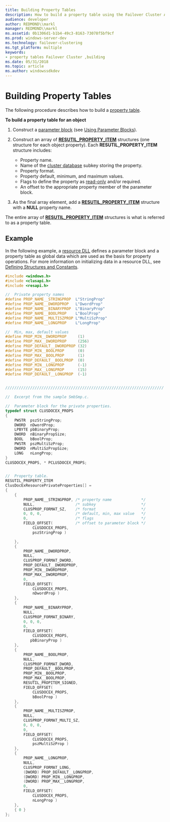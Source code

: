 ```yaml
---
title: Building Property Tables
description: How to build a property table using the Failover Cluster API.
audience: developer
author: REDMOND\\markl
manager: REDMOND\\markl
ms.assetid: 0b1306d1-b1b4-49c3-8163-73078f5bf9cf
ms.prod: windows-server-dev
ms.technology: failover-clustering
ms.tgt_platform: multiple
keywords:
- property tables Failover Cluster ,building
ms.date: 05/31/2018
ms.topic: article
ms.author: windowssdkdev
---
```


# Building Property Tables

The following procedure describes how to build a [property table](property-tables.md).

**To build a property table for an object**

1.  Construct a [parameter block](parameter-blocks.md) (see [Using Parameter Blocks](using-parameter-blocks.md)).
2.  Construct an array of [**RESUTIL\_PROPERTY\_ITEM**](/windows/previous-versions/ResApi/ns-resapi-resutil_property_item?branch=master) structures (one structure for each object property). Each **RESUTIL\_PROPERTY\_ITEM** structure includes:

    -   Property name.
    -   Name of the [cluster database](cluster-database.md) subkey storing the property.
    -   Property format.
    -   Property default, minimum, and maximum values.
    -   Flags to define the property as [read-only](read-only-properties.md) and/or required.
    -   An offset to the appropriate property member of the parameter block.

3.  As the final array element, add a [**RESUTIL\_PROPERTY\_ITEM**](/windows/previous-versions/ResApi/ns-resapi-resutil_property_item?branch=master) structure with a **NULL** property name.

The entire array of [**RESUTIL\_PROPERTY\_ITEM**](/windows/previous-versions/ResApi/ns-resapi-resutil_property_item?branch=master) structures is what is referred to as a property table.

## Example

In the following example, a [resource DLL](resource-dlls.md) defines a parameter block and a property table as global data which are used as the basis for property operations. For more information on initializing data in a resource DLL, see [Defining Structures and Constants](defining-structures-and-constants.md).


```C++
#include <windows.h>
#include <clusapi.h>
#include <resapi.h>

//  Private property names
#define PROP_NAME__STRINGPROP  L"StringProp"
#define PROP_NAME__DWORDPROP   L"DwordProp"
#define PROP_NAME__BINARYPROP  L"BinaryProp"
#define PROP_NAME__BOOLPROP    L"BoolProp"
#define PROP_NAME__MULTISZPROP L"MultiSzProp"
#define PROP_NAME__LONGPROP    L"LongProp"

//  Min, max, default values
#define PROP_MIN__DWORDPROP     (1)
#define PROP_MAX__DWORDPROP     (256)
#define PROP_DEFAULT__DWORDPROP (32)
#define PROP_MIN__BOOLPROP      (0)
#define PROP_MAX__BOOLPROP      (1)
#define PROP_DEFAULT__BOOLPROP  (0)
#define PROP_MIN__LONGPROP      (-1)
#define PROP_MAX__LONGPROP      (15)
#define PROP_DEFAULT__LONGPROP  (-1)


//////////////////////////////////////////////////////////////////////

//  Excerpt from the sample SmbSmp.c.

//  Parameter block for the private properties.
typedef struct CLUSDOCEX_PROPS
{
    PWSTR  pszStringProp;
    DWORD  nDwordProp;
    LPBYTE pbBinaryProp;
    DWORD  nBinaryPropSize;
    BOOL   bBoolProp;
    PWSTR  pszMultiSzProp;
    DWORD  nMultiSzPropSize;
    LONG   nLongProp;
}
CLUSDOCEX_PROPS, * PCLUSDOCEX_PROPS;


//  Property table.
RESUTIL_PROPERTY_ITEM
ClusDocExResourcePrivateProperties[] =
{
    {
        PROP_NAME__STRINGPROP, /* property name             */
        NULL,                  /* subkey                    */
        CLUSPROP_FORMAT_SZ,    /* format                    */
        0, 0, 0,               /* default, min, max value   */
        0,                     /* flags                     */
        FIELD_OFFSET(          /* offset to parameter block */
            CLUSDOCEX_PROPS, 
            pszStringProp )

    },
    { 
        PROP_NAME__DWORDPROP, 
        NULL, 
        CLUSPROP_FORMAT_DWORD, 
        PROP_DEFAULT__DWORDPROP, 
        PROP_MIN__DWORDPROP, 
        PROP_MAX__DWORDPROP, 
        0, 
        FIELD_OFFSET( 
            CLUSDOCEX_PROPS, 
            nDwordProp ) 
    },
    { 
        PROP_NAME__BINARYPROP, 
        NULL, 
        CLUSPROP_FORMAT_BINARY, 
        0, 0, 0, 
        0, 
        FIELD_OFFSET( 
            CLUSDOCEX_PROPS, 
           pbBinaryProp ) 
    },
    { 
        PROP_NAME__BOOLPROP, 
        NULL, 
        CLUSPROP_FORMAT_DWORD, 
        PROP_DEFAULT__BOOLPROP, 
        PROP_MIN__BOOLPROP, 
        PROP_MAX__BOOLPROP, 
        RESUTIL_PROPITEM_SIGNED, 
        FIELD_OFFSET( 
            CLUSDOCEX_PROPS, 
            bBoolProp ) 
    },
    { 
        PROP_NAME__MULTISZPROP, 
        NULL, 
        CLUSPROP_FORMAT_MULTI_SZ, 
        0, 0, 0, 
        0, 
        FIELD_OFFSET( 
            CLUSDOCEX_PROPS, 
            pszMultiSzProp ) 
    },
    { 
        PROP_NAME__LONGPROP, 
        NULL, 
        CLUSPROP_FORMAT_LONG, 
        (DWORD) PROP_DEFAULT__LONGPROP, 
        (DWORD) PROP_MIN__LONGPROP, 
        (DWORD) PROP_MAX__LONGPROP, 
        0, 
        FIELD_OFFSET( 
            CLUSDOCEX_PROPS, 
            nLongProp ) 
    },
    { 0 }
};
```



 

 




